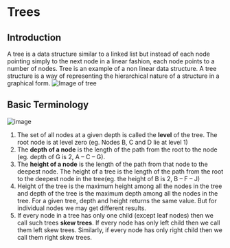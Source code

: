# Trees

## Introduction 
A tree is a data structure similar to a linked list but instead of each node pointing simply to the next node in a linear fashion, each node points to a number of nodes. Tree is an example of a non linear data structure.
A tree structure is a way of representing the hierarchical nature of a structure in a graphical form.
<img src = "https://qph.cf2.quoracdn.net/main-qimg-cafdb4368095621b0b6cd00738c19f95-pjlq" alt = "Image of tree">

## Basic Terminology

![image](https://user-images.githubusercontent.com/103832825/202587670-af19129c-3a8d-46fc-a3e1-4bf80a59858e.png)

1) The set of all nodes at a given depth is called the <b>level</b> of the tree. The root node is at level zero (eg. Nodes B, C and D lie at level 1)
2) The <b>depth of a node</b> is the length of the path from the root to the node (eg. depth of G is 2, A – C – G).
3) The <b>height of a node</b> is the length of the path from that node to the deepest node. The height of a tree is the length of the path from the root to the deepest node in the tree(eg. the height of B is 2, B – F – J)
4) Height of the tree is the maximum height among all the nodes in the tree and depth of the tree is the maximum depth among all the nodes in the tree. For a given tree, depth and height returns the same value. But for individual nodes we may get different results.
5) If every node in a tree has only one child (except leaf nodes) then we call such trees <b>skew trees</b>. If every node has only left child then we call them left skew trees. Similarly, if every node has only right child then we call them right skew trees.

